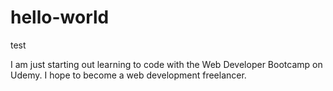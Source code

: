 # hello-world
test

I am just starting out learning to code with the Web Developer Bootcamp on Udemy. I hope to become a web development freelancer.
